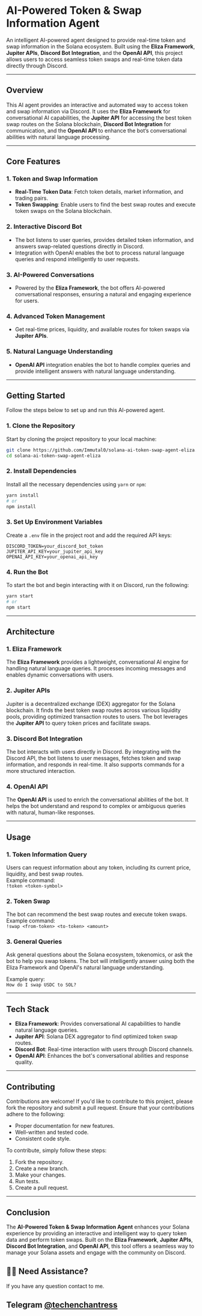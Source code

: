 # **AI-Powered Token & Swap Information Agent**

An intelligent AI-powered agent designed to provide real-time token and swap information in the Solana ecosystem. Built using the **Eliza Framework**, **Jupiter APIs**, **Discord Bot Integration**, and the **OpenAI API**, this project allows users to access seamless token swaps and real-time token data directly through Discord.

---

## **Overview**

This AI agent provides an interactive and automated way to access token and swap information via Discord. It uses the **Eliza Framework** for conversational AI capabilities, the **Jupiter API** for accessing the best token swap routes on the Solana blockchain, **Discord Bot Integration** for communication, and the **OpenAI API** to enhance the bot’s conversational abilities with natural language processing.

---

## **Core Features**

### 1. **Token and Swap Information**

- **Real-Time Token Data**: Fetch token details, market information, and trading pairs.
- **Token Swapping**: Enable users to find the best swap routes and execute token swaps on the Solana blockchain.
  
### 2. **Interactive Discord Bot**

- The bot listens to user queries, provides detailed token information, and answers swap-related questions directly in Discord.
- Integration with OpenAI enables the bot to process natural language queries and respond intelligently to user requests.

### 3. **AI-Powered Conversations**

- Powered by the **Eliza Framework**, the bot offers AI-powered conversational responses, ensuring a natural and engaging experience for users.

### 4. **Advanced Token Management**

- Get real-time prices, liquidity, and available routes for token swaps via **Jupiter APIs**.

### 5. **Natural Language Understanding**

- **OpenAI API** integration enables the bot to handle complex queries and provide intelligent answers with natural language understanding.

---

## **Getting Started**

Follow the steps below to set up and run this AI-powered agent.

### 1. **Clone the Repository**

Start by cloning the project repository to your local machine:

```bash
git clone https://github.com/Immutal0/solana-ai-token-swap-agent-eliza.git
cd solana-ai-token-swap-agent-eliza
```

### 2. **Install Dependencies**

Install all the necessary dependencies using `yarn` or `npm`:

```bash
yarn install
# or
npm install
```

### 3. **Set Up Environment Variables**

Create a `.env` file in the project root and add the required API keys:

```env
DISCORD_TOKEN=your_discord_bot_token
JUPITER_API_KEY=your_jupiter_api_key
OPENAI_API_KEY=your_openai_api_key
```

### 4. **Run the Bot**

To start the bot and begin interacting with it on Discord, run the following:

```bash
yarn start
# or
npm start
```

---

## **Architecture**

### 1. **Eliza Framework**  
The **Eliza Framework** provides a lightweight, conversational AI engine for handling natural language queries. It processes incoming messages and enables dynamic conversations with users.

### 2. **Jupiter APIs**  
Jupiter is a decentralized exchange (DEX) aggregator for the Solana blockchain. It finds the best token swap routes across various liquidity pools, providing optimized transaction routes to users. The bot leverages the **Jupiter API** to query token prices and facilitate swaps.

### 3. **Discord Bot Integration**  
The bot interacts with users directly in Discord. By integrating with the Discord API, the bot listens to user messages, fetches token and swap information, and responds in real-time. It also supports commands for a more structured interaction.

### 4. **OpenAI API**  
The **OpenAI API** is used to enrich the conversational abilities of the bot. It helps the bot understand and respond to complex or ambiguous queries with natural, human-like responses.

---

## **Usage**

### 1. **Token Information Query**

Users can request information about any token, including its current price, liquidity, and best swap routes.  
Example command:  
`!token <token-symbol>`

### 2. **Token Swap**

The bot can recommend the best swap routes and execute token swaps.  
Example command:  
`!swap <from-token> <to-token> <amount>`

### 3. **General Queries**

Ask general questions about the Solana ecosystem, tokenomics, or ask the bot to help you swap tokens. The bot will intelligently answer using both the Eliza Framework and OpenAI's natural language understanding.

Example query:  
`How do I swap USDC to SOL?`

---

## **Tech Stack**

- **Eliza Framework**: Provides conversational AI capabilities to handle natural language queries.
- **Jupiter API**: Solana DEX aggregator to find optimized token swap routes.
- **Discord Bot**: Real-time interaction with users through Discord channels.
- **OpenAI API**: Enhances the bot's conversational abilities and response quality.

---

## **Contributing**

Contributions are welcome! If you'd like to contribute to this project, please fork the repository and submit a pull request. Ensure that your contributions adhere to the following:

- Proper documentation for new features.
- Well-written and tested code.
- Consistent code style.

To contribute, simply follow these steps:

1. Fork the repository.
2. Create a new branch.
3. Make your changes.
4. Run tests.
5. Create a pull request.

---

## **Conclusion**

The **AI-Powered Token & Swap Information Agent** enhances your Solana experience by providing an interactive and intelligent way to query token data and perform token swaps. Built on the **Eliza Framework**, **Jupiter APIs**, **Discord Bot Integration**, and **OpenAI API**, this tool offers a seamless way to manage your Solana assets and engage with the community on Discord.

## 🙋‍♂️ Need Assistance?

If you have any question contact to me.

Telegram <a href="https://t.me/techenchantress" target="_blank">@techenchantress</a>
---
